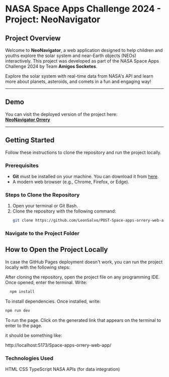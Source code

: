 # NASA Space Apps Challenge 2024 - Project: **NeoNavigator**

## Project Overview
Welcome to **NeoNavigator**, a web application designed to help children and youths explore the solar system and near-Earth objects (NEOs) interactively. This project was developed as part of the NASA Space Apps Challenge 2024 by Team **Amigos Socketes**.

Explore the solar system with real-time data from NASA's API and learn more about planets, asteroids, and comets in a fun and engaging way!

---

## Demo
You can visit the deployed version of the project here:  
[**NeoNavigator Orrery**](https://leonsalvo.github.io/POST-Space-apps-orrery-web-app)

---

## Getting Started

Follow these instructions to clone the repository and run the project locally.

### Prerequisites
- **Git** must be installed on your machine. You can download it from [here](https://git-scm.com/).
- A modern web browser (e.g., Chrome, Firefox, or Edge).

### Steps to Clone the Repository
1. Open your terminal or Git Bash.
2. Clone the repository with the following command:
   ```bash
   git clone https://github.com/LeonSalvo/POST-Space-apps-orrery-web-app.git

### Navigate to the Project Folder

## How to Open the Project Locally

In case the GitHub Pages deployment doesn't work, you can run the project locally with the following steps:

After cloning the repository, open the project file on any programming IDE.
Once opened, enter the terminal.
Write:
```bash
  npm install
```
To install dependencies. Once installed, write:
```bash
npm run dev
```
To run the page. Click on the generated link that appears on the terminal to enter to the page.

it should be something like:

http://localhost:5173/Space-apps-orrery-web-app/

### Technologies Used
HTML
CSS
TypeScript
NASA APIs (for data integration)
